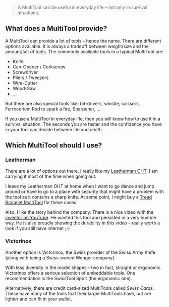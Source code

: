 > A MultiTool can be useful in everyday life – not only in survival situations.

## What does a MultiTool provide?

A MultiTool can provide a lot of tools – hence the name. There are different options available. It is always a tradeoff between weight/size and the amount/set of tools.
The commonly available tools in a typical MultiTool are:

* Knife
* Can-Opener / Corkscrew
* Screwdriver
* Pliers / Tweezers
* Wire-Cutter
* Wood-Saw
* ...

But there are also special tools like: bit-drivers, whistle, scissors, Ferrocerium Rod to spark a fire, Sharpener, ...

If you use a MultiTool in everyday life, then you will know how to use it in a survival situation. The seconds you are faster and the confidence you have in your tool can decide between life and death.

## Which MultiTool should I use?

### Leatherman

There are a lot of options out there. I really like my [Leatherman OHT](OHTMultiTool).
I am carrying it most of the time when going out.

I leave my Leatherman OHT at home when I want to go dance and jump around or have to go to a place with security that might have a problem with the tool as it contains a sharp knife. At some point, I might buy a [Tread Bracelet MultiTool](TreadMultiTool) for these cases.

Also, I like the story behind the company. There is a nice video with the [inventor on YouTube](https://www.youtube.com/watch?v=QJwyIF4VBTk). He wanted this tool and persisted in a very humble way. He is also proudly showing the durability in this video – really worth a look if you still have internet ;-)

### Victorinox

Another option is Victorinox, the Swiss provider of the Swiss Army Knife (along with being a Swiss-owned Wenger company). 

With less diversity in the model shapes – two in fact, straight or ergonomic. Victorinox offers a serious selection of embeddable tools. One recommendation is the SwissTool Spirit (the ergonomic one).

Alternatively, there are credit card-sized MultiTools called _Swiss Cards_. These have many of the tools that their larger MultiTools have, but are lighter and can fit in your wallet.
